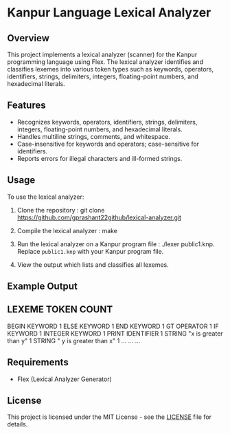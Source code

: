 # Kanpur Language Lexical Analyzer

## Overview
This project implements a lexical analyzer (scanner) for the Kanpur programming language using Flex. The lexical analyzer identifies and classifies lexemes into various token types such as keywords, operators, identifiers, strings, delimiters, integers, floating-point numbers, and hexadecimal literals.

## Features
- Recognizes keywords, operators, identifiers, strings, delimiters, integers, floating-point numbers, and hexadecimal literals.
- Handles multiline strings, comments, and whitespace.
- Case-insensitive for keywords and operators; case-sensitive for identifiers.
- Reports errors for illegal characters and ill-formed strings.

## Usage
To use the lexical analyzer:
1. Clone the repository :
git clone https://github.com/gprashant22github/lexical-analyzer.git
2. Compile the lexical analyzer :
make
3. Run the lexical analyzer on a Kanpur program file :
./lexer public1.knp.
Replace `public1.knp` with your Kanpur program file.

4. View the output which lists and classifies all lexemes.

## Example Output

LEXEME    TOKEN       COUNT
---------------------------
BEGIN     KEYWORD     1
ELSE      KEYWORD     1
END       KEYWORD     1
GT        OPERATOR    1
IF        KEYWORD     1
INTEGER   KEYWORD     1
PRINT     IDENTIFIER  1
STRING    "x is greater than y"  1
STRING    " y is greater than x"  1
...       ...         ...


## Requirements
- Flex (Lexical Analyzer Generator)

## License
This project is licensed under the MIT License - see the [LICENSE](LICENSE) file for details.
